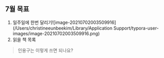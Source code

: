 ## 7월 목표

1. 일주일에 한번 달리기![image-20210702003509916](/Users/christineeunbeekim/Library/Application Support/typora-user-images/image-20210702003509916.png)
2. 읽을 책 목록

> 인용구는 이렇게 쓰면 되나요?




